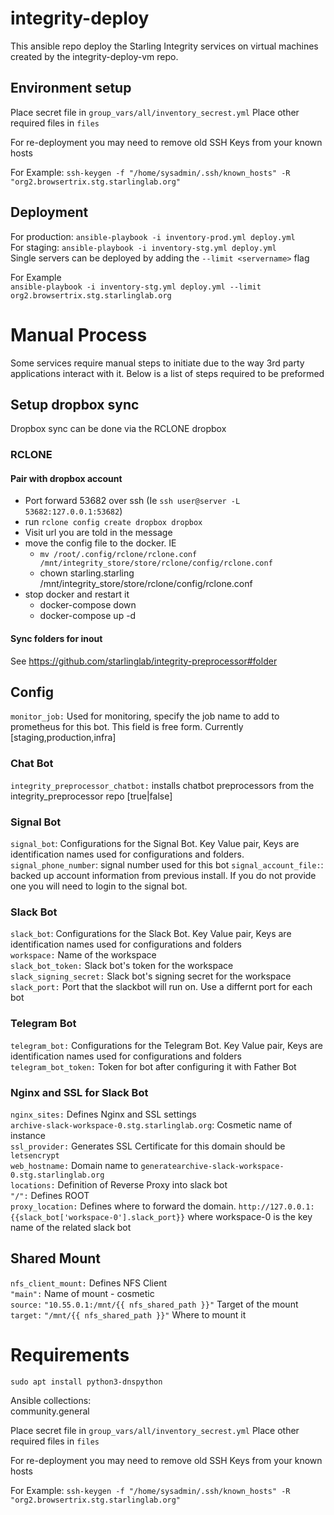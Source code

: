 # integrity-deploy

This ansible repo deploy the Starling Integrity services on virtual machines created by the integrity-deploy-vm repo.


## Environment setup

Place secret file in `group_vars/all/inventory_secrest.yml`
Place other required files in `files`

For re-deployment you may need to remove old SSH Keys from your known hosts

For Example: `ssh-keygen -f "/home/sysadmin/.ssh/known_hosts" -R "org2.browsertrix.stg.starlinglab.org"`

## Deployment

For production: `ansible-playbook -i inventory-prod.yml deploy.yml`  
For staging: `ansible-playbook -i inventory-stg.yml deploy.yml`  
Single servers can be deployed by adding the  `--limit <servername>` flag  

For Example  
`ansible-playbook -i inventory-stg.yml deploy.yml --limit org2.browsertrix.stg.starlinglab.org`

# Manual Process  

Some services require manual steps to initiate due to the way 3rd party applications interact with it. Below is a list of steps required to be preformed

## Setup dropbox sync

Dropbox sync can be  done via the RCLONE dropbox

### RCLONE


#### Pair with dropbox account
- Port forward 53682 over ssh (Ie `ssh user@server -L 53682:127.0.0.1:53682`)
- run `rclone config create dropbox dropbox`
- Visit url you are told in the message
- move the config file to the docker. IE
    - `mv /root/.config/rclone/rclone.conf /mnt/integrity_store/store/rclone/config/rclone.conf`
    - chown starling.starling /mnt/integrity_store/store/rclone/config/rclone.conf
- stop docker and restart it
    - docker-compose down
    - docker-compose up -d


#### Sync folders for inout

See https://github.com/starlinglab/integrity-preprocessor#folder

## Config

`monitor_job:` Used for monitoring, specify the job name to add to prometheus for this bot. This field is free form. Currently [staging,production,infra]  

### Chat Bot
`integrity_preprocessor_chatbot:` installs chatbot preprocessors from the integrity_preprocessor repo [true|false]

### Signal Bot
`signal_bot`: Configurations for the Signal Bot. Key Value pair, Keys are identification names used for configurations and folders.
`signal_phone_number`: signal number used for this bot
`signal_account_file:`: backed up account information from previous install. If you do not provide one you will need to login to the signal bot.

### Slack Bot
`slack_bot`: Configurations for the Slack Bot. Key Value pair, Keys are identification names used for configurations and folders  
`workspace:` Name of the workspace   
`slack_bot_token:` Slack bot's token for the workspace  
`slack_signing_secret:` Slack bot's signing secret for the workspace  
`slack_port:` Port that the slackbot will run on. Use a differnt port for each bot  

### Telegram Bot
`telegram_bot:` Configurations for the Telegram Bot. Key Value pair, Keys are identification names used for configurations and folders  
`telegram_bot_token:` Token for bot after configuring it with Father Bot


### Nginx and SSL for Slack Bot
`nginx_sites:` Defines Nginx and SSL settings   
`archive-slack-workspace-0.stg.starlinglab.org`: Cosmetic name of instance  
`ssl_provider:` Generates SSL Certificate for this domain should be `letsencrypt`   
`web_hostname:` Domain name to `generatearchive-slack-workspace-0.stg.starlinglab.org`  
`locations:` Definition of Reverse Proxy into slack bot  
`"/":` Defines ROOT   
`proxy_location:` Defines where to forward the domain. `http://127.0.0.1:{{slack_bot['workspace-0'].slack_port}}`  where workspace-0 is the key name of the related slack bot  

## Shared Mount
`nfs_client_mount:` Defines NFS Client  
`"main":` Name of mount - cosmetic  
`source:` `"10.55.0.1:/mnt/{{ nfs_shared_path }}"` Target of the mount  
`target:` `"/mnt/{{ nfs_shared_path }}"` Where to mount it  

# Requirements
`sudo apt install python3-dnspython`  

Ansible collections:  
community.general

Place secret file in `group_vars/all/inventory_secrest.yml`
Place other required files in `files`

For re-deployment you may need to remove old SSH Keys from your known hosts

For Example: `ssh-keygen -f "/home/sysadmin/.ssh/known_hosts" -R "org2.browsertrix.stg.starlinglab.org"`

